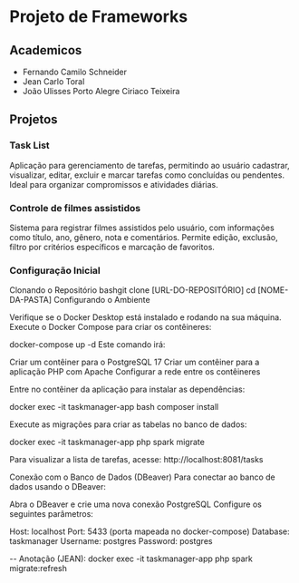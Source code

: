 # Projeto de Frameworks

## Academicos

- Fernando Camilo Schneider
- Jean Carlo Toral
- João Ulisses Porto Alegre Ciriaco Teixeira

## Projetos

### Task List

Aplicação para gerenciamento de tarefas, permitindo ao usuário cadastrar, visualizar, editar, excluir e marcar tarefas como concluídas ou pendentes. Ideal para organizar compromissos e atividades diárias.

### Controle de filmes assistidos

Sistema para registrar filmes assistidos pelo usuário, com informações como título, ano, gênero, nota e comentários. Permite edição, exclusão, filtro por critérios específicos e marcação de favoritos.

### Configuração Inicial
Clonando o Repositório
bashgit clone [URL-DO-REPOSITÓRIO]
cd [NOME-DA-PASTA]
Configurando o Ambiente

Verifique se o Docker Desktop está instalado e rodando na sua máquina.
Execute o Docker Compose para criar os contêineres:

docker-compose up -d
Este comando irá:

Criar um contêiner para o PostgreSQL 17
Criar um contêiner para a aplicação PHP com Apache
Configurar a rede entre os contêineres

Entre no contêiner da aplicação para instalar as dependências:

docker exec -it taskmanager-app bash
composer install

Execute as migrações para criar as tabelas no banco de dados:

docker exec -it taskmanager-app php spark migrate

Para visualizar a lista de tarefas, acesse:
http://localhost:8081/tasks

Conexão com o Banco de Dados (DBeaver)
Para conectar ao banco de dados usando o DBeaver:

Abra o DBeaver e crie uma nova conexão PostgreSQL
Configure os seguintes parâmetros:

Host: localhost
Port: 5433 (porta mapeada no docker-compose)
Database: taskmanager
Username: postgres
Password: postgres


-- Anotação (JEAN): docker exec -it taskmanager-app php spark migrate:refresh
